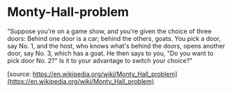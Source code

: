  # Monty-Hall-problem

"Suppose you're on a game show, and you're given the choice of three doors: Behind one door is a car; behind the others, goats. You pick a door, say No. 1, and the host, who knows what's behind the doors, opens another door, say No. 3, which has a goat. He then says to you, "Do you want to pick door No. 2?" Is it to your advantage to switch your choice?"

[source: https://en.wikipedia.org/wiki/Monty_Hall_problem](https://en.wikipedia.org/wiki/Monty_Hall_problem)
